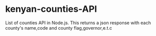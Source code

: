 # kenyan-counties-API
List of counties API in Node.js. This returns a json response with each county's name,code and county flag,governor,e.t.c

